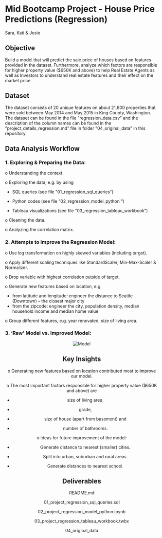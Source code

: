 # Mid Bootcamp Project - House Price Predictions (Regression)

Sara, Kati & Josie

## Objective

Build a model that will predict the sale price of houses based on features provided in the dataset. Furthermore, analyze which factors are responsible for higher property value ($650K and above) to help Real Estate Agents as well as Investors to understand real estate features and their effect on the market price.

## Dataset

The dataset consists of 20 unique features on about 21,600 properties that were sold between May 2014 and May 2015 in King County, Washington. The dataset can be found in the file "regression_data.csv" and the description of the column names can be found in the "project_details_regression.md" file in folder "04_original_data" in this repository.

## Data Analysis Workflow

### 1. Exploring & Preparing the Data:

o	Understanding the context.

o	Exploring the data, e.g. by using 

  - SQL queries (see file "01_regression_sql_queries")

  - Python codes (see file "02_regression_model_python ")

  - Tableau visualizations (see file "03_regression_tableau_workbook")

o	Cleaning the data.

o	Analyzing the correlation matrix.

### 2. Attempts to Improve the Regression Model:

o	Use log transformation on highly skewed variables (including target).

o	Apply different scaling techniques like StandardScaler, Min-Max-Scaler & Normalizer.

o	Drop variable with highest correlation outside of target.

o	Generate new features based on location, e.g.

  - from latitude and longitude: engineer the distance to Seattle (Downtown) – the closest major city
  - from the zipcode: engineer the city, population density, median household income and median home value
  
o	Group different features, e.g. year renovated, size of living area.

### 3. ‘Raw’ Model vs. Improved Model:

<center> <img src="chart_repo.JPG" alt="Model"> 


## Key Insights

o	Generating new features based on location contributed most to improve our model. 

o	The most important factors responsible for higher property value ($650K and above) are

  - size of living area,

  - grade,

  - size of house (apart from basement) and

  - number of bathrooms.

o	Ideas for future improvement of the model:

  - Generate distance to nearest (smaller) cities.

  - Split into urban, suburban and rural areas.

  - Generate distances to nearest school.

## Deliverables

README.md

01_project_regression_sql_queries.sql

02_project_regression_model_python.ipynb

03_project_regression_tableau_workbook.twbx

04_original_data
